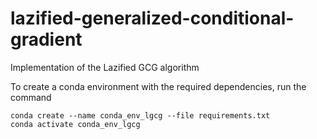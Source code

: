 # lazified-generalized-conditional-gradient
Implementation of the Lazified GCG algorithm

To create a conda environment with the required dependencies, run the command
```
conda create --name conda_env_lgcg --file requirements.txt
conda activate conda_env_lgcg
```